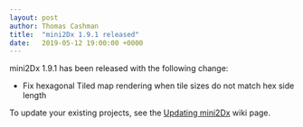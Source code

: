 ```yaml
---
layout: post
author: Thomas Cashman
title:  "mini2Dx 1.9.1 released"
date:   2019-05-12 19:00:00 +0000
---
```


mini2Dx 1.9.1 has been released with the following change:

 * Fix hexagonal Tiled map rendering when tile sizes do not match hex side length

To update your existing projects, see the [Updating mini2Dx](https://github.com/mini2Dx/mini2Dx/wiki/Updating-mini2Dx) wiki page.